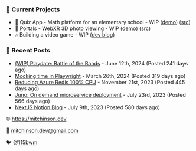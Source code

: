 ### 📌 Current Projects
- 📝 Quiz App - Math platform for an elementary school - WIP ([demo](https://quiz-staging.mitchinson.dev/)) ([src](https://github.com/bmitchinson/budget-entry))
- 📸 Portals - WebXR 3D photo viewing - WIP ([demo](https://portals.mitchinson.dev/)) ([src](https://github.com/bmitchinson/vr-jpg-viewer-webxr))
- 🎶 Building a video game - WIP ([dev blog](https://blog.mitchinson.dev/playdate-dev-one))

### 📝 Recent Posts

- [(WIP) Playdate: Battle of the Bands](https://blog.mitchinson.dev/playdate-dev-one) - June 12th, 2024 (Posted 241 days ago)
- [Mocking time in Playwright](https://blog.mitchinson.dev/playwright-mock-time) - March 26th, 2024 (Posted 319 days ago)
- [Reducing Azure Redis 100% CPU](https://blog.mitchinson.dev/redis-cpu) - November 21st, 2023 (Posted 445 days ago)
- [Juno: On demand microservice deployment](https://blog.mitchinson.dev/juno) - July 23rd, 2023 (Posted 566 days ago)
- [NextJS Notion Blog](https://blog.mitchinson.dev/blog-2023) - July 9th, 2023 (Posted 580 days ago)

🌐 https://mitchinson.dev

💌 mitchinson.dev@gmail.com

🐦 [@115bwm](https://twitter.com/115bwm)
